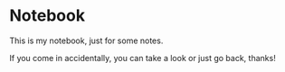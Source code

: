 # Notebook

This is my notebook, just for some notes.

If you come in accidentally, you can take a look or just go back, thanks!